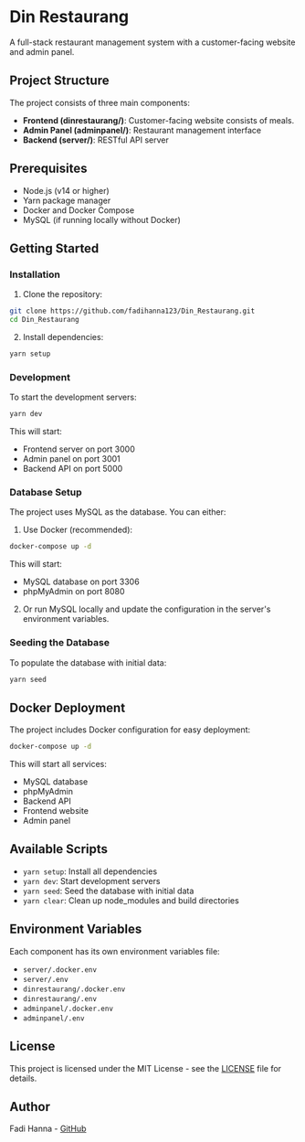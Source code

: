 # Din Restaurang

A full-stack restaurant management system with a customer-facing website and admin panel.

## Project Structure

The project consists of three main components:

- **Frontend (dinrestaurang/)**: Customer-facing website consists of meals.
- **Admin Panel (adminpanel/)**: Restaurant management interface
- **Backend (server/)**: RESTful API server

## Prerequisites

- Node.js (v14 or higher)
- Yarn package manager
- Docker and Docker Compose
- MySQL (if running locally without Docker)

## Getting Started

### Installation

1. Clone the repository:

```bash
git clone https://github.com/fadihanna123/Din_Restaurang.git
cd Din_Restaurang
```

2. Install dependencies:

```bash
yarn setup
```

### Development

To start the development servers:

```bash
yarn dev
```

This will start:

- Frontend server on port 3000
- Admin panel on port 3001
- Backend API on port 5000

### Database Setup

The project uses MySQL as the database. You can either:

1. Use Docker (recommended):

```bash
docker-compose up -d
```

This will start:

- MySQL database on port 3306
- phpMyAdmin on port 8080

2. Or run MySQL locally and update the configuration in the server's environment variables.

### Seeding the Database

To populate the database with initial data:

```bash
yarn seed
```

## Docker Deployment

The project includes Docker configuration for easy deployment:

```bash
docker-compose up -d
```

This will start all services:

- MySQL database
- phpMyAdmin
- Backend API
- Frontend website
- Admin panel

## Available Scripts

- `yarn setup`: Install all dependencies
- `yarn dev`: Start development servers
- `yarn seed`: Seed the database with initial data
- `yarn clear`: Clean up node_modules and build directories

## Environment Variables

Each component has its own environment variables file:

- `server/.docker.env`
- `server/.env`
- `dinrestaurang/.docker.env`
- `dinrestaurang/.env`
- `adminpanel/.docker.env`
- `adminpanel/.env`

## License

This project is licensed under the MIT License - see the [LICENSE](LICENSE) file for details.

## Author

Fadi Hanna - [GitHub](https://github.com/fadihanna123)
